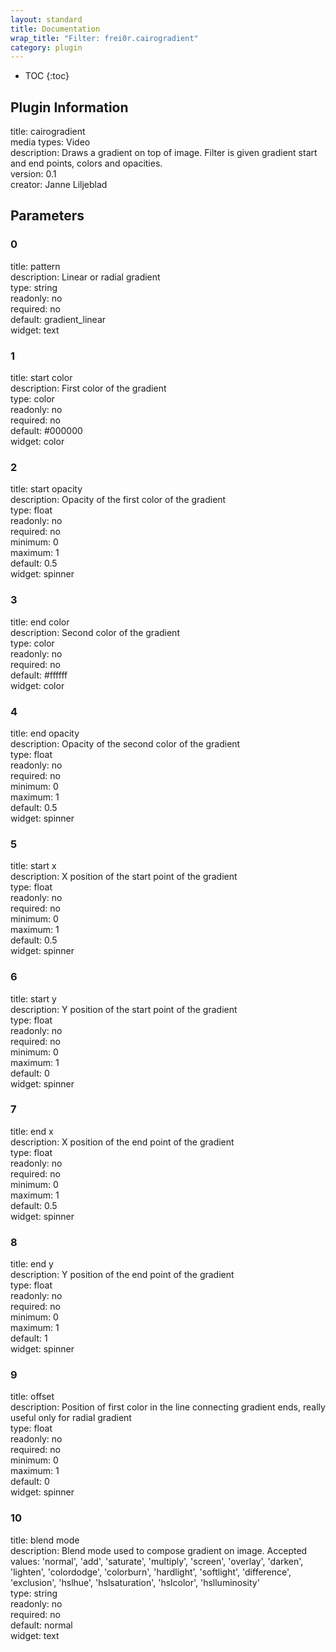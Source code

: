 ```yaml
---
layout: standard
title: Documentation
wrap_title: "Filter: frei0r.cairogradient"
category: plugin
---
```

* TOC
{:toc}

## Plugin Information

title: cairogradient  
media types:
Video  
description: Draws a gradient on top of image. Filter is given gradient start and end points, colors and opacities.  
version: 0.1  
creator: Janne Liljeblad  

## Parameters

### 0

title: pattern    
description:
Linear or radial gradient  
type: string  
readonly: no  
required: no  
default: gradient_linear  
widget: text  

### 1

title: start color    
description:
First color of the gradient  
type: color  
readonly: no  
required: no  
default: #000000  
widget: color  

### 2

title: start opacity    
description:
Opacity of the first color of the gradient  
type: float  
readonly: no  
required: no  
minimum: 0  
maximum: 1  
default: 0.5  
widget: spinner  

### 3

title: end color    
description:
Second color of the gradient  
type: color  
readonly: no  
required: no  
default: #ffffff  
widget: color  

### 4

title: end opacity    
description:
Opacity of the second color of the gradient  
type: float  
readonly: no  
required: no  
minimum: 0  
maximum: 1  
default: 0.5  
widget: spinner  

### 5

title: start x    
description:
X position of the start point of the gradient  
type: float  
readonly: no  
required: no  
minimum: 0  
maximum: 1  
default: 0.5  
widget: spinner  

### 6

title: start y    
description:
Y position of the start point of the gradient  
type: float  
readonly: no  
required: no  
minimum: 0  
maximum: 1  
default: 0  
widget: spinner  

### 7

title: end x    
description:
X position of the end point of the gradient  
type: float  
readonly: no  
required: no  
minimum: 0  
maximum: 1  
default: 0.5  
widget: spinner  

### 8

title: end y    
description:
Y position of the end point of the gradient  
type: float  
readonly: no  
required: no  
minimum: 0  
maximum: 1  
default: 1  
widget: spinner  

### 9

title: offset    
description:
Position of first color in the line connecting gradient ends, really useful only for radial gradient  
type: float  
readonly: no  
required: no  
minimum: 0  
maximum: 1  
default: 0  
widget: spinner  

### 10

title: blend mode    
description:
Blend mode used to compose gradient on image. Accepted values: &#39;normal&#39;, &#39;add&#39;, &#39;saturate&#39;, &#39;multiply&#39;, &#39;screen&#39;, &#39;overlay&#39;, &#39;darken&#39;, &#39;lighten&#39;, &#39;colordodge&#39;, &#39;colorburn&#39;, &#39;hardlight&#39;, &#39;softlight&#39;, &#39;difference&#39;, &#39;exclusion&#39;, &#39;hslhue&#39;, &#39;hslsaturation&#39;, &#39;hslcolor&#39;, &#39;hslluminosity&#39;  
type: string  
readonly: no  
required: no  
default: normal  
widget: text  

